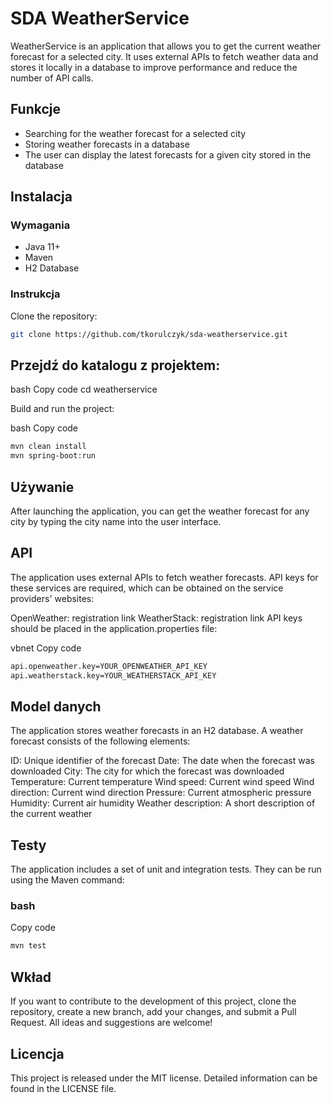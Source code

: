 # SDA WeatherService
WeatherService is an application that allows you to get the current weather forecast for a selected city. It uses external APIs to fetch weather data and stores it locally in a database to improve performance and reduce the number of API calls.


## Funkcje
- Searching for the weather forecast for a selected city
- Storing weather forecasts in a database
- The user can display the latest forecasts for a given city stored in the database

## Instalacja
### Wymagania
- Java 11+
- Maven
- H2 Database

### Instrukcja
Clone the repository:
```bash
git clone https://github.com/tkorulczyk/sda-weatherservice.git
```

## Przejdź do katalogu z projektem:

bash
Copy code
cd weatherservice

Build and run the project:



bash
Copy code

```bash
mvn clean install
mvn spring-boot:run
```

## Używanie
After launching the application, you can get the weather forecast for any city by typing the city name into the user interface.

## API
The application uses external APIs to fetch weather forecasts. API keys for these services are required, which can be obtained on the service providers' websites:

OpenWeather: registration link
WeatherStack: registration link
API keys should be placed in the application.properties file:

vbnet
Copy code
```bash
api.openweather.key=YOUR_OPENWEATHER_API_KEY
api.weatherstack.key=YOUR_WEATHERSTACK_API_KEY
```

## Model danych
The application stores weather forecasts in an H2 database. A weather forecast consists of the following elements:

ID: Unique identifier of the forecast
Date: The date when the forecast was downloaded
City: The city for which the forecast was downloaded
Temperature: Current temperature
Wind speed: Current wind speed
Wind direction: Current wind direction
Pressure: Current atmospheric pressure
Humidity: Current air humidity
Weather description: A short description of the current weather

## Testy
The application includes a set of unit and integration tests. They can be run using the Maven command:
### bash
Copy code
```bash
mvn test
```

## Wkład
If you want to contribute to the development of this project, clone the repository, create a new branch, add your changes, and submit a Pull Request. All ideas and suggestions are welcome!

## Licencja
This project is released under the MIT license. Detailed information can be found in the LICENSE file.
